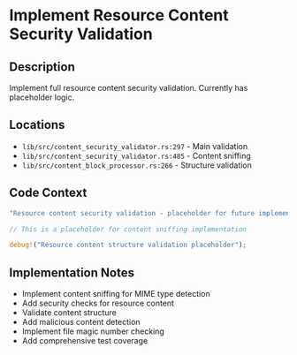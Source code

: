 # Implement Resource Content Security Validation

## Description
Implement full resource content security validation. Currently has placeholder logic.

## Locations
- `lib/src/content_security_validator.rs:297` - Main validation
- `lib/src/content_security_validator.rs:485` - Content sniffing
- `lib/src/content_block_processor.rs:266` - Structure validation

## Code Context
```rust
"Resource content security validation - placeholder for future implementation"

// This is a placeholder for content sniffing implementation

debug!("Resource content structure validation placeholder");
```

## Implementation Notes
- Implement content sniffing for MIME type detection
- Add security checks for resource content
- Validate content structure
- Add malicious content detection
- Implement file magic number checking
- Add comprehensive test coverage